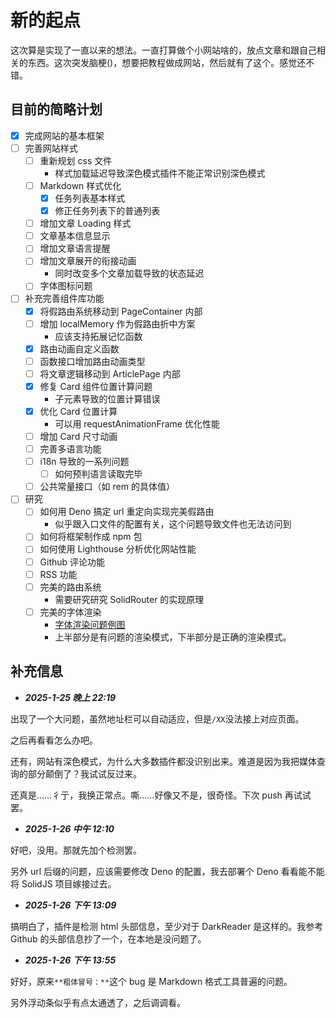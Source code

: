 # 新的起点

这次算是实现了一直以来的想法。一直打算做个小网站啥的，放点文章和跟自己相关的东西。这次突发脑梗()，想要把教程做成网站，然后就有了这个。感觉还不错。

## 目前的简略计划

- [x] 完成网站的基本框架
- [ ] 完善网站样式
  - [ ] 重新规划 css 文件
    - 样式加载延迟导致深色模式插件不能正常识别深色模式
  - [ ] Markdown 样式优化
    - [x] 任务列表基本样式
    - [x] 修正任务列表下的普通列表
  - [ ] 增加文章 Loading 样式
  - [ ] 文章基本信息显示
  - [ ] 增加文章语言提醒
  - [ ] 增加文章展开的衔接动画
    - 同时改变多个文章加载导致的状态延迟
  - [ ] 字体图标问题
- [ ] 补充完善组件库功能
  - [x] 将假路由系统移动到 PageContainer 内部
  - [ ] 增加 localMemory 作为假路由折中方案
    - 应该支持拓展记忆函数
  - [x] 路由动画自定义函数
  - [ ] 函数接口增加路由动画类型
  - [ ] 将文章逻辑移动到 ArticlePage 内部
  - [x] 修复 Card 组件位置计算问题
    - 子元素导致的位置计算错误
  - [x] 优化 Card 位置计算
    - 可以用 requestAnimationFrame 优化性能
  - [ ] 增加 Card 尺寸动画
  - [ ] 完善多语言功能
  - [ ] i18n 导致的一系列问题
    - [ ] 如何预判语言读取完毕
  - [ ] 公共常量接口（如 rem 的具体值）
- [ ] 研究
  - [ ] 如何用 Deno 搞定 url 重定向实现完美假路由
    - 似乎跟入口文件的配置有关，这个问题导致文件也无法访问到
  - [ ] 如何将框架制作成 npm 包
  - [ ] 如何使用 Lighthouse 分析优化网站性能
  - [ ] Github 评论功能
  - [ ] RSS 功能
  - [ ] 完美的路由系统
    - 需要研究研究 SolidRouter 的实现原理
  - [ ] 完美的字体渲染
    - [字体渲染问题例图](/src/articles/new/fontIssue.webp)
    - 上半部分是有问题的渲染模式，下半部分是正确的渲染模式。

## 补充信息

- **_2025-1-25 晚上 22:19_**

出现了一个大问题，虽然地址栏可以自动适应，但是`/XX`没法接上对应页面。

之后再看看怎么办吧。

还有，网站有深色模式，为什么大多数插件都没识别出来。难道是因为我把媒体查询的部分颠倒了？我试试反过来。

还真是……彳亍，我换正常点。嘶……好像又不是，很奇怪。下次 push 再试试罢。

- **_2025-1-26 中午 12:10_**

好吧，没用。那就先加个检测罢。

另外 url 后缀的问题，应该需要修改 Deno 的配置，我去部署个 Deno 看看能不能将 SolidJS 项目嫁接过去。

- **_2025-1-26 下午 13:09_**

搞明白了，插件是检测 html 头部信息，至少对于 DarkReader 是这样的。我参考 Github 的头部信息抄了一个，在本地是没问题了。

- **_2025-1-26 下午 13:55_**

好好，原来`**粗体冒号：**`这个 bug 是 Markdown 格式工具普遍的问题。

另外浮动条似乎有点太通透了，之后调调看。
